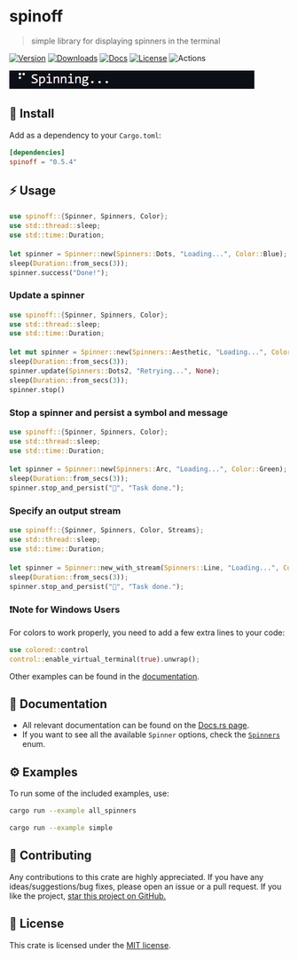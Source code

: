 # spinoff
> simple library for displaying spinners in the terminal

[![Version](https://img.shields.io/crates/v/spinoff.svg)](https://crates.io/crates/spinoff) [![Downloads](https://img.shields.io/crates/d/spinoff)](https://crates.io/crates/spinoff) [![Docs](https://img.shields.io/docsrs/spinoff)](https://docs.rs/spinoff/latest/spinoff) [![License](https://img.shields.io/crates/l/spinoff)](https://crates.io/crates/spinoff) ![Actions](https://img.shields.io/github/actions/workflow/status/ad4mx/spinoff/rust.yml?branch=main)


![](assets/index.gif)
## 🔨 Install
Add as a dependency to your `Cargo.toml`:

```toml
[dependencies]
spinoff = "0.5.4"
```	

## ⚡ Usage

```rust
use spinoff::{Spinner, Spinners, Color};
use std::thread::sleep;
use std::time::Duration;

let spinner = Spinner::new(Spinners::Dots, "Loading...", Color::Blue); 
sleep(Duration::from_secs(3));
spinner.success("Done!");
```

### Update a spinner

```rust
use spinoff::{Spinner, Spinners, Color};
use std::thread::sleep;
use std::time::Duration;

let mut spinner = Spinner::new(Spinners::Aesthetic, "Loading...", Color::Red); 
sleep(Duration::from_secs(3));
spinner.update(Spinners::Dots2, "Retrying...", None);
sleep(Duration::from_secs(3));
spinner.stop()
```

### Stop a spinner and persist a symbol and message

```rust
use spinoff::{Spinner, Spinners, Color};
use std::thread::sleep;
use std::time::Duration;

let spinner = Spinner::new(Spinners::Arc, "Loading...", Color::Green);
sleep(Duration::from_secs(3));
spinner.stop_and_persist("📜", "Task done.");
```

### Specify an output stream

```rust
use spinoff::{Spinner, Spinners, Color, Streams};
use std::thread::sleep;
use std::time::Duration;

let spinner = Spinner::new_with_stream(Spinners::Line, "Loading...", Color::Yellow, Streams::Stderr);
sleep(Duration::from_secs(3));
spinner.stop_and_persist("📜", "Task done.");
```

### ❗Note for Windows Users
For colors to work properly, you need to add a few extra lines to your code: 
```rust
use colored::control
control::enable_virtual_terminal(true).unwrap();
```

Other examples can be found in the [documentation](https://docs.rs/spinoff/latest/spinoff/).


## 📖 Documentation

* All relevant documentation can be found on the [Docs.rs page](https://docs.rs/spinoff/latest/spinoff/).
* If you want to see all the available `Spinner` options, check the [`Spinners`](src/spinner_enum.rs) enum.

## ⚙ Examples

To run some of the included examples, use: 
```bash	
cargo run --example all_spinners
```

```bash
cargo run --example simple
```

## 🚧 Contributing

Any contributions to this crate are highly appreciated. If you have any ideas/suggestions/bug fixes, please open an issue or a pull request.
If you like the project, [star this project on GitHub.](https://github.com/ad4mx/spinoff)

## 📑 License

This crate is licensed under the [MIT license](LICENSE).
